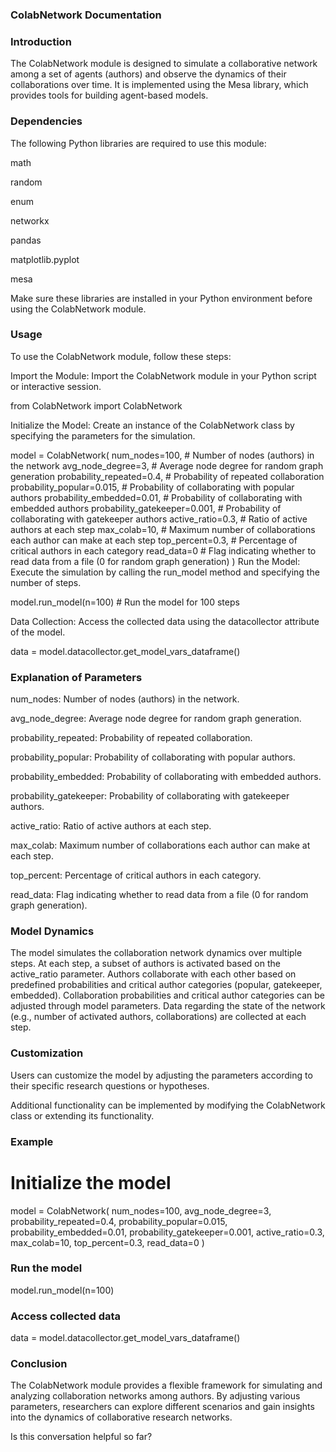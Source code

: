 ### ColabNetwork Documentation

### Introduction

The ColabNetwork module is designed to simulate a collaborative network among a set of agents (authors) and observe the dynamics of their collaborations over time. It is implemented using the Mesa library, which provides tools for building agent-based models.

### Dependencies

The following Python libraries are required to use this module:

math

random

enum

networkx

pandas

matplotlib.pyplot

mesa

Make sure these libraries are installed in your Python environment before using the ColabNetwork module.

### Usage

To use the ColabNetwork module, follow these steps:

Import the Module: Import the ColabNetwork module in your Python script or interactive session.

from ColabNetwork import ColabNetwork

Initialize the Model: Create an instance of the ColabNetwork class by specifying the parameters for the simulation.


model = ColabNetwork(
    num_nodes=100,  # Number of nodes (authors) in the network
    avg_node_degree=3,  # Average node degree for random graph generation
    probability_repeated=0.4,  # Probability of repeated collaboration
    probability_popular=0.015,  # Probability of collaborating with popular authors
    probability_embedded=0.01,  # Probability of collaborating with embedded authors
    probability_gatekeeper=0.001,  # Probability of collaborating with gatekeeper authors
    active_ratio=0.3,  # Ratio of active authors at each step
    max_colab=10,  # Maximum number of collaborations each author can make at each step
    top_percent=0.3,  # Percentage of critical authors in each category
    read_data=0  # Flag indicating whether to read data from a file (0 for random graph generation)
)
Run the Model: Execute the simulation by calling the run_model method and specifying the number of steps.

model.run_model(n=100)  # Run the model for 100 steps

Data Collection: Access the collected data using the datacollector attribute of the model.

data = model.datacollector.get_model_vars_dataframe()

### Explanation of Parameters

num_nodes: Number of nodes (authors) in the network.

avg_node_degree: Average node degree for random graph generation.

probability_repeated: Probability of repeated collaboration.

probability_popular: Probability of collaborating with popular authors.

probability_embedded: Probability of collaborating with embedded authors.

probability_gatekeeper: Probability of collaborating with gatekeeper authors.

active_ratio: Ratio of active authors at each step.

max_colab: Maximum number of collaborations each author can make at each step.

top_percent: Percentage of critical authors in each category.

read_data: Flag indicating whether to read data from a file (0 for random graph generation).

### Model Dynamics

The model simulates the collaboration network dynamics over multiple steps. At each step, a subset of authors is activated based on the active_ratio parameter.
Authors collaborate with each other based on predefined probabilities and critical author categories (popular, gatekeeper, embedded).
Collaboration probabilities and critical author categories can be adjusted through model parameters.
Data regarding the state of the network (e.g., number of activated authors, collaborations) are collected at each step.

### Customization

Users can customize the model by adjusting the parameters according to their specific research questions or hypotheses.

Additional functionality can be implemented by modifying the ColabNetwork class or extending its functionality.

### Example

# Initialize the model
model = ColabNetwork(
    num_nodes=100,
    avg_node_degree=3,
    probability_repeated=0.4,
    probability_popular=0.015,
    probability_embedded=0.01,
    probability_gatekeeper=0.001,
    active_ratio=0.3,
    max_colab=10,
    top_percent=0.3,
    read_data=0
)

### Run the model

model.run_model(n=100)

### Access collected data

data = model.datacollector.get_model_vars_dataframe()

### Conclusion

The ColabNetwork module provides a flexible framework for simulating and analyzing collaboration networks among authors. By adjusting various parameters, researchers can explore different scenarios and gain insights into the dynamics of collaborative research networks.





Is this conversation helpful so far?
